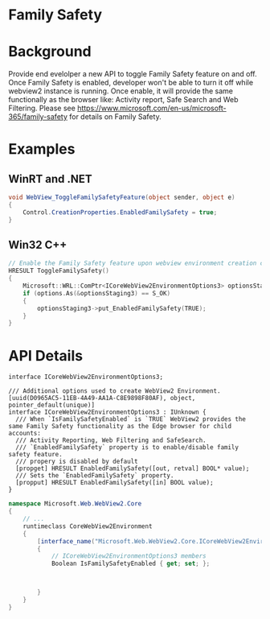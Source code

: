 Family Safety
===

# Background
Provide end evelolper a new API to toggle Family Safety feature on and off. Once Family Safety is enabled, developer won't be able to turn it off while webview2 instance is running. Once enable, it will provide the same functionally as the browser like: Activity report, Safe Search and Web Filtering. Please see https://www.microsoft.com/en-us/microsoft-365/family-safety for details on Family Safety. 

# Examples
## WinRT and .NET   
```c#
void WebView_ToggleFamilySafetyFeature(object sender, object e)
{
    Control.CreationProperties.EnabledFamilySafety = true;
}


```
## Win32 C++
```cpp
// Enable the Family Safety feature upon webview environment creation complete
HRESULT ToggleFamilySafety()
{
    Microsoft::WRL::ComPtr<ICoreWebView2EnvironmentOptions3> optionsStaging3;
    if (options.As(&optionsStaging3) == S_OK)
    {
        optionsStaging3->put_EnabledFamilySafety(TRUE);
    }
}
```

# API Details    
```
interface ICoreWebView2EnvironmentOptions3;

/// Additional options used to create WebView2 Environment.
[uuid(D0965AC5-11EB-4A49-AA1A-C8E9898F80AF), object, pointer_default(unique)]
interface ICoreWebView2EnvironmentOptions3 : IUnknown {
  /// When `IsFamilySafetyEnabled` is `TRUE` WebView2 provides the same Family Safety functionality as the Edge browser for child accounts:
  /// Activity Reporting, Web Filtering and SafeSearch.
  /// `EnabledFamilySafety` property is to enable/disable family safety feature.
  /// propery is disabled by default
  [propget] HRESULT EnabledFamilySafety([out, retval] BOOL* value);
  /// Sets the `EnabledFamilySafety` property.
  [propput] HRESULT EnabledFamilySafety([in] BOOL value);
}
```

```c# (but really MIDL3)
namespace Microsoft.Web.WebView2.Core
{
    // ...
    runtimeclass CoreWebView2Environment
    {
        [interface_name("Microsoft.Web.WebView2.Core.ICoreWebView2EnvironmentOptions3")]
        {
            // ICoreWebView2EnvironmentOptions3 members
            Boolean IsFamilySafetyEnabled { get; set; };



        }
    }
}
```

